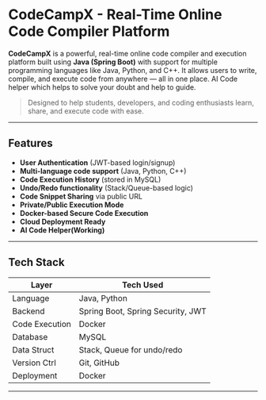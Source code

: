 #  CodeCampX - Real-Time Online Code Compiler Platform

**CodeCampX** is a powerful, real-time online code compiler and execution platform built using **Java (Spring Boot)** with support for multiple programming languages like Java, Python, and C++. It allows users to write, compile, and execute code from anywhere — all in one place. AI Code helper which helps to solve your doubt and help to guide.

> Designed to help students, developers, and coding enthusiasts learn, share, and execute code with ease.

---

##  Features

-  **User Authentication** (JWT-based login/signup)
-  **Multi-language code support** (Java, Python, C++)
-  **Code Execution History** (stored in MySQL)
-  **Undo/Redo functionality** (Stack/Queue-based logic)
-  **Code Snippet Sharing** via public URL
-  **Private/Public Execution Mode**
-  **Docker-based Secure Code Execution**
-  **Cloud Deployment Ready**
-  **AI Code Helper(Working)**
---

##  Tech Stack

| Layer          | Tech Used                         |
|----------------|-----------------------------------|
| Language       | Java, Python                      |
| Backend        | Spring Boot, Spring Security, JWT |
| Code Execution | Docker                            |
| Database       | MySQL                             |
| Data Struct    | Stack, Queue for undo/redo        |
| Version Ctrl   | Git, GitHub                       |
| Deployment     | Docker                            |

---
